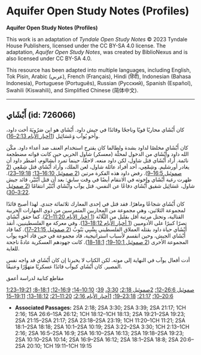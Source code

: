 # Aquifer Open Study Notes (Profiles)

**Aquifer Open Study Notes (Profiles)**

This work is an adaptation of *Tyndale Open Study Notes* © 2023 Tyndale House Publishers, licensed under the CC BY\-SA 4\.0 license. The adaptation, *Aquifer Open Study Notes*, was created by BiblioNexus and is also licensed under CC BY\-SA 4\.0\.

This resource has been adapted into multiple languages, including English, Tok Pisin, Arabic (عربي), French (Français), Hindi (हिंदी), Indonesian (Bahasa Indonesia), Portuguese (Português), Russian (Русский), Spanish (Español), Swahili (Kiswahili), and Simplified Chinese (简体中文).



--------------------------------

## أَبْشَاي (id: 726066)

كان أَبْشَاي محاربًا قويًا وناجحًا وقائدًا في جيش داود. أَبْشَاي هو ابن صَرُويَةَ أخت داود، وأخو يُوآب وَعَسَائِيل ([1أخبار الأيام 2:13–16](https://ref.ly/1Chr2:13-1Chr2:16)). 

كان أَبْشَاي مخلصًا لداود بشدة ولطالما كان يقترح استخدام العنف ضد أعداء داود. مكّن الله داود وأَبْشَاي من الدخول لمحلّة (معسكر) شاول الحربي حين كانت قواته مضطجعة نائمة. أراد أَبْشَاي قتل شاول، لكن داود منعه. لاحقًا، حينما تمرد أبشالوم، اضطر داود أن يغادر أورشليم. وشِمْعِي، أحد أفراد عائلة شاول، لعن الملك، وأراد أَبْشَاي قتل شِمْعِي ([2 صموئيل 16:5–9](https://ref.ly/2Sam16:5-2Sam16:9)). رفض داود هذه الفكرة مرتين ([2 صموئيل 16:10–13؛](https://ref.ly/2Sam16:10-2Sam16:13) [19:18–23](https://ref.ly/2Sam19:18-2Sam19:23)). ظهرت رغبة أَبْشَاي وإخوته في الانتقام أيضًا في وقت سابق: بعد أن قتل أَبْنَيْر، قائد جيش شاول، عَسَائِيل شقيق أَبْشَاي دفاعًا عن النفس، قتل يوآب وأَبْشَاي أَبْنَيْر انتقامًا ([2 صموئيل 3:22–30](https://ref.ly/2Sam3:22-2Sam3:30)).

كان أَبْشَاي شجاعًا وماهرًا. فقد قتل في إحدى المعارك ثلاثمائة جندي. لهذا أصبح قائدًا لمجموعة الثلاثين، وهي مجموعة من المحاربين المتمرسين من ذوي المهارات الحربية القتالية، وتحتل مرتبة أقل بقليل من الثَّلَاثَة ([1 أخبار الأيام 11:20–21](https://ref.ly/1Chr11:20-1Chr11:21)). كما حقق أَبْشَاي نصرًا كبيرًا على الأدوميين ([1 أخبار الأيام 18:12–13](https://ref.ly/1Chr18:12-1Chr18:13)). وفي معركة مع الفلسطينيين، أنقذ أَبْشَاي حياة داود بقتله العملاق الفلسطيني يِشْبِي بَنُوبُ ([2 صموئيل 21:15–17](https://ref.ly/2Sam21:15-2Sam21:17)). كما قاد أَبْشَاي الجيش، وحين انقسم لأسباب استراتيجية، قاد مجموعة في حين قاد أخوه يوآب المجموعة الأخرى ([2 صموئيل 10:1–19؛](https://ref.ly/2Sam10:1-2Sam10:19) [18:1–18](https://ref.ly/2Sam18:1-2Sam18:18)). كانت جهودهم العسكرية عادةً ناجحة للغاية.

أدت أفعال يوآب في النهاية إلى موته. لكن الكتاب لا يخبرنا إن كان أَبْشَاي قد واجه نفس المصير. كان أَبْشَاي كيوآب قائدًا عسكريًا متهوِّرًا وعنيفًا. 

مقاطع كتابية لدراسة أعمق

[1صموئيل 26:6–12؛](https://ref.ly/1Sam26:6-1Sam26:12) [2صموئيل 2:18؛](https://ref.ly/2Sam2:18) [3:30،](https://ref.ly/2Sam3:30) [39](https://ref.ly/2Sam3:39)؛ [10:10–14؛](https://ref.ly/2Sam10:10-2Sam10:14) [16:9–12؛](https://ref.ly/2Sam16:9-2Sam16:12) [18:1–8؛](https://ref.ly/2Sam18:1-2Sam18:8) [19:21–23؛](https://ref.ly/2Sam19:21-2Sam19:23) [20:6–10؛](https://ref.ly/2Sam20:6-2Sam20:10) [21:17؛](https://ref.ly/2Sam21:17) [23:18–19؛](https://ref.ly/2Sam23:18-2Sam23:19) [1أخبار الأيام 2:16؛](https://ref.ly/1Chr2:16) [11:20–21؛](https://ref.ly/1Chr11:20-1Chr11:21) [18:12–13؛](https://ref.ly/1Chr18:12-1Chr18:13) [19:11–15](https://ref.ly/1Chr19:11-1Chr19:15)

* **Associated Passages:** 2SA 2:18; 2SA 3:30; 2SA 3:39; 2SA 21:17; 1CH 2:16; 1SA 26:6–1SA 26:12; 1CH 18:12–1CH 18:13; 2SA 19:21–2SA 19:23; 2SA 21:15–2SA 21:17; 2SA 23:18–2SA 23:19; 1CH 11:20–1CH 11:21; 2SA 18:1–2SA 18:18; 2SA 10:1–2SA 10:19; 2SA 3:22–2SA 3:30; 1CH 2:13–1CH 2:16; 2SA 16:5–2SA 16:9; 2SA 16:10–2SA 16:13; 2SA 19:18–2SA 19:23; 2SA 10:10–2SA 10:14; 2SA 16:9–2SA 16:12; 2SA 18:1–2SA 18:8; 2SA 20:6–2SA 20:10; 1CH 19:11–1CH 19:15

